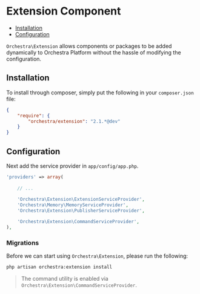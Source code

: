 Extension Component
==============

* [Installation](#installation)
* [Configuration](#configuration)

`Orchestra\Extension` allows components or packages to be added dynamically to Orchestra Platform without the hassle of modifying the configuration.

## Installation

To install through composer, simply put the following in your `composer.json` file:

```json
{
	"require": {
		"orchestra/extension": "2.1.*@dev"
	}
}
```

## Configuration

Next add the service provider in `app/config/app.php`.

```php
'providers' => array(
	
	// ...
	
	'Orchestra\Extension\ExtensionServiceProvider',
	'Orchestra\Memory\MemoryServiceProvider',
	'Orchestra\Extension\PublisherServiceProvider',

	'Orchestra\Extension\CommandServiceProvider',
),
```

### Migrations

Before we can start using `Orchestra\Extension`, please run the following:

```bash
php artisan orchestra:extension install
```

> The command utility is enabled via `Orchestra\Extension\CommandServiceProvider`.

